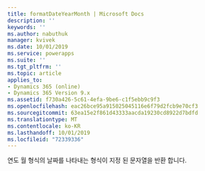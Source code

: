 ```yaml
---
title: formatDateYearMonth | Microsoft Docs
description: ''
keywords: ''
ms.author: nabuthuk
manager: kvivek
ms.date: 10/01/2019
ms.service: powerapps
ms.suite: ''
ms.tgt_pltfrm: ''
ms.topic: article
applies_to:
- Dynamics 365 (online)
- Dynamics 365 Version 9.x
ms.assetid: f730a426-5c61-4efa-9be6-c1f5ebb9c9f3
ms.openlocfilehash: eac26bce95a915025045116e6f79d2fcb9e70cf3
ms.sourcegitcommit: 63ea15e2f861d43333aacda19230cd8922d7bdfd
ms.translationtype: MT
ms.contentlocale: ko-KR
ms.lasthandoff: 10/01/2019
ms.locfileid: "72339336"
---
```

연도 월 형식의 날짜를 나타내는 형식이 지정 된 문자열을 반환 합니다.
